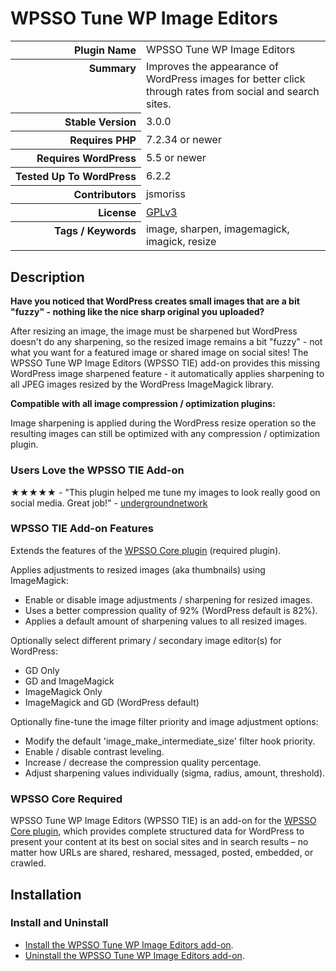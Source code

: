 <h1>WPSSO Tune WP Image Editors</h1>

<table>
<tr><th align="right" valign="top" nowrap>Plugin Name</th><td>WPSSO Tune WP Image Editors</td></tr>
<tr><th align="right" valign="top" nowrap>Summary</th><td>Improves the appearance of WordPress images for better click through rates from social and search sites.</td></tr>
<tr><th align="right" valign="top" nowrap>Stable Version</th><td>3.0.0</td></tr>
<tr><th align="right" valign="top" nowrap>Requires PHP</th><td>7.2.34 or newer</td></tr>
<tr><th align="right" valign="top" nowrap>Requires WordPress</th><td>5.5 or newer</td></tr>
<tr><th align="right" valign="top" nowrap>Tested Up To WordPress</th><td>6.2.2</td></tr>
<tr><th align="right" valign="top" nowrap>Contributors</th><td>jsmoriss</td></tr>
<tr><th align="right" valign="top" nowrap>License</th><td><a href="https://www.gnu.org/licenses/gpl.txt">GPLv3</a></td></tr>
<tr><th align="right" valign="top" nowrap>Tags / Keywords</th><td>image, sharpen, imagemagick, imagick, resize</td></tr>
</table>

<h2>Description</h2>

<!-- about -->

<p><strong>Have you noticed that WordPress creates small images that are a bit "fuzzy" - nothing like the nice sharp original you uploaded?</strong></p>

<p>After resizing an image, the image must be sharpened but WordPress doesn't do any sharpening, so the resized image remains a bit "fuzzy" - not what you want for a featured image or shared image on social sites! The WPSSO Tune WP Image Editors (WPSSO TIE) add-on provides this missing WordPress image sharpened feature - it automatically applies sharpening to all JPEG images resized by the WordPress ImageMagick library.</p>

<p><strong>Compatible with all image compression / optimization plugins:</strong></p>

<p>Image sharpening is applied during the WordPress resize operation so the resulting images can still be optimized with any compression / optimization plugin.</p>

<!-- /about -->

<h3>Users Love the WPSSO TIE Add-on</h3>

<p>&#x2605;&#x2605;&#x2605;&#x2605;&#x2605; - "This plugin helped me tune my images to look really good on social media. Great job!" - <a href="https://wordpress.org/support/topic/really-useful-at-making-your-social-media-images-the-best/">undergroundnetwork</a></p>

<h3>WPSSO TIE Add-on Features</h3>

<p>Extends the features of the <a href="https://wordpress.org/plugins/wpsso/">WPSSO Core plugin</a> (required plugin).</p>

<p>Applies adjustments to resized images (aka thumbnails) using ImageMagick:</p>

<ul>
<li>Enable or disable image adjustments / sharpening for resized images.</li>
<li>Uses a better compression quality of 92% (WordPress default is 82%).</li>
<li>Applies a default amount of sharpening values to all resized images.</li>
</ul>

<p>Optionally select different primary / secondary image editor(s) for WordPress:</p>

<ul>
<li>GD Only</li>
<li>GD and ImageMagick</li>
<li>ImageMagick Only</li>
<li>ImageMagick and GD (WordPress default)</li>
</ul>

<p>Optionally fine-tune the image filter priority and image adjustment options:</p>

<ul>
<li>Modify the default 'image_make_intermediate_size' filter hook priority.</li>
<li>Enable / disable contrast leveling.</li>
<li>Increase / decrease the compression quality percentage.</li>
<li>Adjust sharpening values individually (sigma, radius, amount, threshold).</li>
</ul>

<h3>WPSSO Core Required</h3>

<p>WPSSO Tune WP Image Editors (WPSSO TIE) is an add-on for the <a href="https://wordpress.org/plugins/wpsso/">WPSSO Core plugin</a>, which provides complete structured data for WordPress to present your content at its best on social sites and in search results – no matter how URLs are shared, reshared, messaged, posted, embedded, or crawled.</p>

<h2>Installation</h2>

<h3 class="top">Install and Uninstall</h3>

<ul>
<li><a href="https://wpsso.com/docs/plugins/wpsso-tune-image-editors/installation/install-the-plugin/">Install the WPSSO Tune WP Image Editors add-on</a>.</li>
<li><a href="https://wpsso.com/docs/plugins/wpsso-tune-image-editors/installation/uninstall-the-plugin/">Uninstall the WPSSO Tune WP Image Editors add-on</a>.</li>
</ul>


